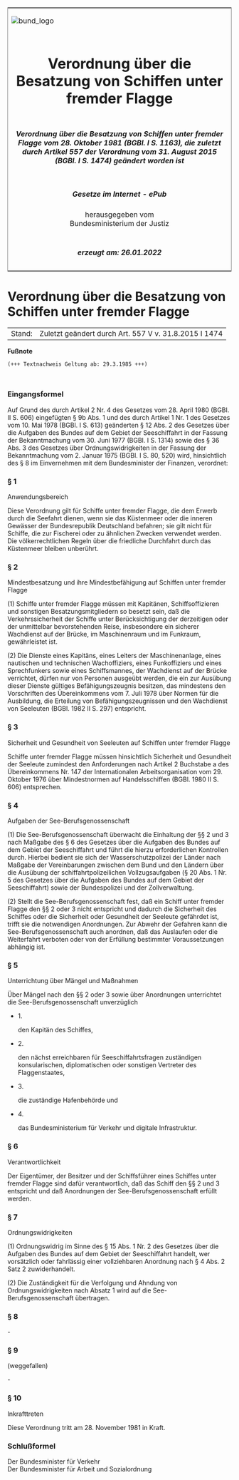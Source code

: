 <span id="DECKBLATT.html"></span>

<table border="0" frame="border" width="100%">

<tr valign="top">

<td align="left">

![bund\_logo](BfJ_2021_Web_de_de.gif)

</td>

<td align="right">

 

</td>

</tr>

<tr align="center" valign="middle">

<td colspan="2">

# Verordnung über die Besatzung von Schiffen unter fremder Flagge

</td>

</tr>

<tr align="center" valign="middle">

<td colspan="2">

##### Verordnung über die Besatzung von Schiffen unter fremder Flagge vom 28. Oktober 1981 (BGBl. I S. 1163), die zuletzt durch Artikel 557 der Verordnung vom 31. August 2015 (BGBl. I S. 1474) geändert worden ist

</td>

</tr>

<tr align="center" valign="middle">

<td colspan="2">

  
  

##### Gesetze im Internet - ePub  
  
herausgegeben vom  
Bundesministerium der Justiz

</td>

</tr>

<tr align="center" valign="bottom">

<td colspan="2">

  
  

##### erzeugt am: 26.01.2022

</td>

</tr>

</table>

<span id="BJNR011630981.html"></span>

# Verordnung über die Besatzung von Schiffen unter fremder Flagge

<div>

<div class="jnhtml">

|        |                                                       |
| ------ | ----------------------------------------------------- |
| Stand: | Zuletzt geändert durch Art. 557 V v. 31.8.2015 I 1474 |

</div>

</div>

<div>

  
**Fußnote**

<div class="jnhtml">

<div>

<div class="jurAbsatz">

  

``` 
(+++ Textnachweis Geltung ab: 29.3.1985 +++)

 
```

</div>

</div>

</div>

</div>

<span id="BJNR011630981BJNE000100328.html"></span>

### Eingangsformel  

<div>

<div class="jnhtml">

<div>

<div class="jurAbsatz">

Auf Grund des durch Artikel 2 Nr. 4 des Gesetzes vom 28. April 1980
(BGBl. II S. 606) eingefügten § 9b Abs. 1 und des durch Artikel 1 Nr. 1
des Gesetzes vom 10. Mai 1978 (BGBl. I S. 613) geänderten § 12 Abs. 2
des Gesetzes über die Aufgaben des Bundes auf dem Gebiet der
Seeschiffahrt in der Fassung der Bekanntmachung vom 30. Juni 1977 (BGBl.
I S. 1314) sowie des § 36 Abs. 3 des Gesetzes über Ordnungswidrigkeiten
in der Fassung der Bekanntmachung vom 2. Januar 1975 (BGBl. I S. 80,
520) wird, hinsichtlich des § 8 im Einvernehmen mit dem Bundesminister
der Finanzen, verordnet:

</div>

</div>

</div>

</div>

<span id="BJNR011630981BJNE000201308.html"></span>

### § 1  
Anwendungsbereich

<div>

<div class="jnhtml">

<div>

<div class="jurAbsatz">

Diese Verordnung gilt für Schiffe unter fremder Flagge, die dem Erwerb
durch die Seefahrt dienen, wenn sie das Küstenmeer oder die inneren
Gewässer der Bundesrepublik Deutschland befahren; sie gilt nicht für
Schiffe, die zur Fischerei oder zu ähnlichen Zwecken verwendet werden.
Die völkerrechtlichen Regeln über die friedliche Durchfahrt durch das
Küstenmeer bleiben unberührt.

</div>

</div>

</div>

</div>

<span id="BJNR011630981BJNE000300328.html"></span>

### § 2  
Mindestbesatzung und ihre Mindestbefähigung auf Schiffen unter fremder Flagge

<div>

<div class="jnhtml">

<div>

<div class="jurAbsatz">

(1) Schiffe unter fremder Flagge müssen mit Kapitänen, Schiffsoffizieren
und sonstigen Besatzungsmitgliedern so besetzt sein, daß die
Verkehrssicherheit der Schiffe unter Berücksichtigung der derzeitigen
oder der unmittelbar bevorstehenden Reise, insbesondere ein sicherer
Wachdienst auf der Brücke, im Maschinenraum und im Funkraum,
gewährleistet ist.

</div>

<div class="jurAbsatz">

(2) Die Dienste eines Kapitäns, eines Leiters der Maschinenanlage, eines
nautischen und technischen Wachoffiziers, eines Funkoffiziers und eines
Sprechfunkers sowie eines Schiffsmannes, der Wachdienst auf der Brücke
verrichtet, dürfen nur von Personen ausgeübt werden, die ein zur
Ausübung dieser Dienste gültiges Befähigungszeugnis besitzen, das
mindestens den Vorschriften des Übereinkommens vom 7. Juli 1978 über
Normen für die Ausbildung, die Erteilung von Befähigungszeugnissen und
den Wachdienst von Seeleuten (BGBl. 1982 II S. 297) entspricht.

</div>

</div>

</div>

</div>

<span id="BJNR011630981BJNE000400328.html"></span>

### § 3  
Sicherheit und Gesundheit von Seeleuten auf Schiffen unter fremder Flagge

<div>

<div class="jnhtml">

<div>

<div class="jurAbsatz">

Schiffe unter fremder Flagge müssen hinsichtlich Sicherheit und
Gesundheit der Seeleute zumindest den Anforderungen nach Artikel 2
Buchstabe a des Übereinkommens Nr. 147 der Internationalen
Arbeitsorganisation vom 29. Oktober 1976 über Mindestnormen auf
Handelsschiffen (BGBl. 1980 II S. 606) entsprechen.

</div>

</div>

</div>

</div>

<span id="BJNR011630981BJNE000501308.html"></span>

### § 4  
Aufgaben der See-Berufsgenossenschaft

<div>

<div class="jnhtml">

<div>

<div class="jurAbsatz">

(1) Die See-Berufsgenossenschaft überwacht die Einhaltung der §§ 2 und 3
nach Maßgabe des § 6 des Gesetzes über die Aufgaben des Bundes auf dem
Gebiet der Seeschiffahrt und führt die hierzu erforderlichen Kontrollen
durch. Hierbei bedient sie sich der Wasserschutzpolizei der Länder nach
Maßgabe der Vereinbarungen zwischen dem Bund und den Ländern über die
Ausübung der schiffahrtpolizeilichen Vollzugsaufgaben (§ 20 Abs. 1 Nr. 5
des Gesetzes über die Aufgaben des Bundes auf dem Gebiet der
Seeschiffahrt) sowie der Bundespolizei und der Zollverwaltung.

</div>

<div class="jurAbsatz">

(2) Stellt die See-Berufsgenossenschaft fest, daß ein Schiff unter
fremder Flagge den §§ 2 oder 3 nicht entspricht und dadurch die
Sicherheit des Schiffes oder die Sicherheit oder Gesundheit der Seeleute
gefährdet ist, trifft sie die notwendigen Anordnungen. Zur Abwehr der
Gefahren kann die See-Berufsgenossenschaft auch anordnen, daß das
Auslaufen oder die Weiterfahrt verboten oder von der Erfüllung
bestimmter Voraussetzungen abhängig ist.

</div>

</div>

</div>

</div>

<span id="BJNR011630981BJNE000603305.html"></span>

### § 5  
Unterrichtung über Mängel und Maßnahmen

<div>

<div class="jnhtml">

<div>

<div class="jurAbsatz">

Über Mängel nach den §§ 2 oder 3 sowie über Anordnungen unterrichtet die
See-Berufsgenossenschaft unverzüglich

  - 1\.
    
    <div style="">
    
    den Kapitän des Schiffes,
    
    </div>

  - 2\.
    
    <div style="">
    
    den nächst erreichbaren für Seeschiffahrtsfragen zuständigen
    konsularischen, diplomatischen oder sonstigen Vertreter des
    Flaggenstaates,
    
    </div>

  - 3\.
    
    <div style="">
    
    die zuständige Hafenbehörde und
    
    </div>

  - 4\.
    
    <div style="">
    
    das Bundesministerium für Verkehr und digitale Infrastruktur.
    
    </div>

</div>

</div>

</div>

</div>

<span id="BJNR011630981BJNE000700328.html"></span>

### § 6  
Verantwortlichkeit

<div>

<div class="jnhtml">

<div>

<div class="jurAbsatz">

Der Eigentümer, der Besitzer und der Schiffsführer eines Schiffes unter
fremder Flagge sind dafür verantwortlich, daß das Schiff den §§ 2 und 3
entspricht und daß Anordnungen der See-Berufsgenossenschaft erfüllt
werden.

</div>

</div>

</div>

</div>

<span id="BJNR011630981BJNE000800328.html"></span>

### § 7  
Ordnungswidrigkeiten

<div>

<div class="jnhtml">

<div>

<div class="jurAbsatz">

(1) Ordnungswidrig im Sinne des § 15 Abs. 1 Nr. 2 des Gesetzes über die
Aufgaben des Bundes auf dem Gebiet der Seeschiffahrt handelt, wer
vorsätzlich oder fahrlässig einer vollziehbaren Anordnung nach § 4 Abs.
2 Satz 2 zuwiderhandelt.

</div>

<div class="jurAbsatz">

(2) Die Zuständigkeit für die Verfolgung und Ahndung von
Ordnungswidrigkeiten nach Absatz 1 wird auf die See-Berufsgenossenschaft
übertragen.

</div>

</div>

</div>

</div>

<span id="BJNR011630981BJNE000900328.html"></span>

### § 8  

<div>

<div class="jnhtml">

<div>

<div class="jurAbsatz">

\-

</div>

</div>

</div>

</div>

<span id="BJNR011630981BJNE001001308.html"></span>

### § 9  
(weggefallen)

<div>

<div class="jnhtml">

<div>

<div class="jurAbsatz">

\-

</div>

</div>

</div>

</div>

<span id="BJNR011630981BJNE001100328.html"></span>

### § 10  
Inkrafttreten

<div>

<div class="jnhtml">

<div>

<div class="jurAbsatz">

Diese Verordnung tritt am 28. November 1981 in Kraft.

</div>

</div>

</div>

</div>

<span id="BJNR011630981BJNE001200328.html"></span>

### Schlußformel  

<div>

<div class="jnhtml">

<div>

<div class="jurAbsatz">

<span class="SP">Der Bundesminister für Verkehr</span>  
<span class="SP">Der Bundesminister für Arbeit und Sozialordnung</span>

</div>

</div>

</div>

</div>
